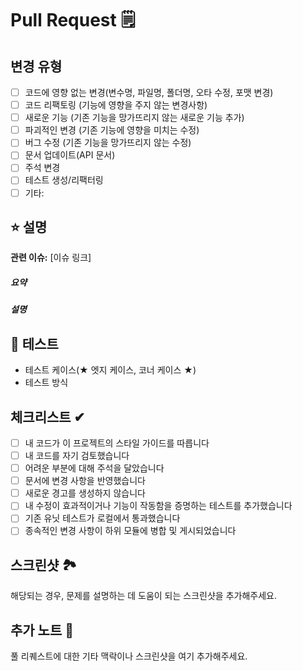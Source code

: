 # Pull Request 🗒️



## 변경 유형

- [ ] 코드에 영향 없는 변경(변수명, 파일명, 폴더명, 오타 수정, 포맷 변경)
- [ ] 코드 리팩토링 (기능에 영향을 주지 않는 변경사항)
- [ ] 새로운 기능 (기존 기능을 망가뜨리지 않는 새로운 기능 추가)
- [ ] 파괴적인 변경 (기존 기능에 영향을 미치는 수정)
- [ ] 버그 수정 (기존 기능을 망가뜨리지 않는 수정)
- [ ] 문서 업데이트(API 문서)
- [ ] 주석 변경
- [ ] 테스트 생성/리팩터링
- [ ] 기타: <!--- 설명 -->

## ⭐️ 설명
**관련 이슈:** [이슈 링크]

##### 요약


##### 설명

<!-- 변경 사항에 대한 요약과 관련 이슈를 포함해주세요. 이 변경의 동기에 대해서도 설명해주세요. -->


## 👾 테스트
<!-- 변경 사항을 검증하기 위해 실행한 테스트를 설명해주세요. 재현할 수 있도록 지침을 제공해주세요. 또한 테스트 구성에 대한 관련 세부 사항을 나열해주세요. -->

- 테스트 케이스(★ 엣지 케이스, 코너 케이스 ★)
- 테스트 방식



## 체크리스트 ✔

- [ ] 내 코드가 이 프로젝트의 스타일 가이드를 따릅니다
- [ ] 내 코드를 자기 검토했습니다
- [ ] 어려운 부분에 대해 주석을 달았습니다
- [ ] 문서에 변경 사항을 반영했습니다
- [ ] 새로운 경고를 생성하지 않습니다
- [ ] 내 수정이 효과적이거나 기능이 작동함을 증명하는 테스트를 추가했습니다
- [ ] 기존 유닛 테스트가 로컬에서 통과했습니다
- [ ] 종속적인 변경 사항이 하위 모듈에 병합 및 게시되었습니다

## 스크린샷 🏞️

해당되는 경우, 문제를 설명하는 데 도움이 되는 스크린샷을 추가해주세요.

## 추가 노트 📗

풀 리퀘스트에 대한 기타 맥락이나 스크린샷을 여기 추가해주세요.
